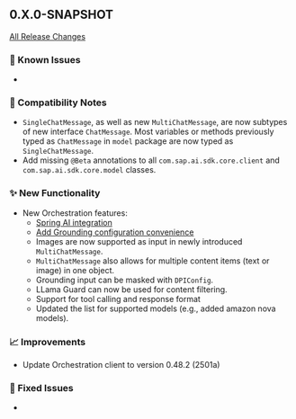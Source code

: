 ## 0.X.0-SNAPSHOT

[All Release Changes](https://github.com/SAP/ai-sdk-java/releases/)

### 🚧 Known Issues

-

### 🔧 Compatibility Notes

- `SingleChatMessage`, as well as new `MultiChatMessage`, are now subtypes of new interface `ChatMessage`.
  Most variables or methods previously typed as `ChatMessage` in `model` package are now typed as `SingleChatMessage`. 
- Add missing `@Beta` annotations to all `com.sap.ai.sdk.core.client` and `com.sap.ai.sdk.core.model` classes.

### ✨ New Functionality

- New Orchestration features:
  - [Spring AI integration](../guides/SPRING_AI_INTEGRATION.md)
  - [Add Grounding configuration convenience](../guides/ORCHESTRATION_CHAT_COMPLETION.md#grounding)
  - Images are now supported as input in newly introduced `MultiChatMessage`.
  - `MultiChatMessage` also allows for multiple content items (text or image) in one object.
  - Grounding input can be masked with `DPIConfig`.
  - LLama Guard can now be used for content filtering.
  - Support for tool calling and response format
  - Updated the list for supported models (e.g., added amazon nova models).

### 📈 Improvements

- Update Orchestration client to version 0.48.2 (2501a)

### 🐛 Fixed Issues

- 
